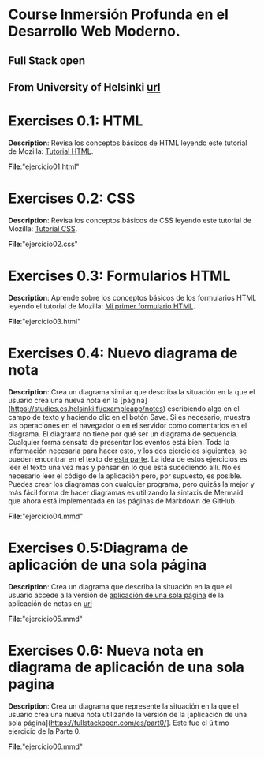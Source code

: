 # Course Inmersión Profunda en el Desarrollo Web Moderno. 
## Full Stack open
## From University of Helsinki [url](https://fullstackopen.com/es/)

# Exercises 0.1: HTML
__Description__: Revisa los conceptos básicos de HTML leyendo este tutorial de Mozilla: [Tutorial HTML](https://developer.mozilla.org/es/docs/Learn/Getting_started_with_the_web/HTML_basics).

__File__:"ejercicio01.html"

# Exercises 0.2: CSS
__Description__: Revisa los conceptos básicos de CSS leyendo este tutorial de Mozilla: [Tutorial CSS](https://developer.mozilla.org/es/docs/Learn/Getting_started_with_the_web/CSS_basics).

__File__:"ejercicio02.css"

# Exercises 0.3: Formularios HTML
__Description__: Aprende sobre los conceptos básicos de los formularios HTML leyendo el tutorial de Mozilla: [Mi primer formulario HTML](https://developer.mozilla.org/es/docs/Learn/Forms/Your_first_form).

__File__:"ejercicio03.html"

# Exercises 0.4: Nuevo diagrama de nota
__Description__: Crea un diagrama similar que describa la situación en la que el usuario crea una nueva nota en la [página] (https://studies.cs.helsinki.fi/exampleapp/notes) escribiendo algo en el campo de texto y haciendo clic en el botón Save.
Si es necesario, muestra las operaciones en el navegador o en el servidor como comentarios en el diagrama.
El diagrama no tiene por qué ser un diagrama de secuencia. Cualquier forma sensata de presentar los eventos está bien.
Toda la información necesaria para hacer esto, y los dos ejercicios siguientes, se pueden encontrar en el texto de [esta parte](https://fullstackopen.com/es/part0/fundamentos_de_las_aplicaciones_web#formularios-y-http-post). 
La idea de estos ejercicios es leer el texto una vez más y pensar en lo que está sucediendo allí. No es necesario leer el código de la aplicación pero, por supuesto, es posible.
Puedes crear los diagramas con cualquier programa, pero quizás la mejor y más fácil forma de hacer diagramas es utilizando la sintaxis de Mermaid que ahora está implementada en las páginas de Markdown de GitHub.

__File__:"ejercicio04.mmd"


# Exercises 0.5:Diagrama de aplicación de una sola página
__Description__: Crea un diagrama que describa la situación en la que el usuario accede a la versión de
[aplicación de una sola página](https://fullstackopen.com/es/part0/fundamentos_de_las_aplicaciones_web#aplicacion-de-una-sola-pagina)
de la aplicación de notas en [url](https://studies.cs.helsinki.fi/exampleapp/spa)

__File__:"ejercicio05.mmd"


# Exercises 0.6: Nueva nota en diagrama de aplicación de una sola pagina

__Description__: Crea un diagrama que represente la situación en la que el usuario crea una nueva nota 
utilizando la versión de la [aplicación de una sola página](https://fullstackopen.com/es/part0/].
Este fue el último ejercicio de la Parte 0.

__File__:"ejercicio06.mmd"
